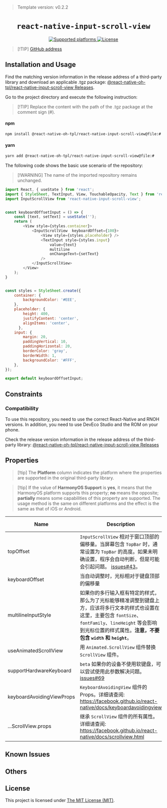 > Template version: v0.2.2

<p align="center">
  <h1 align="center"> <code>react-native-input-scroll-view</code> </h1>
</p>
<p align="center">
    <a href=https://github.com/baijunjie/react-native-input-scroll-view>
        <img src="https://img.shields.io/badge/platforms-android%20|%20ios%20|%20harmony%20-lightgrey.svg" alt="Supported platforms" />
    </a>
    <a href="https://github.com/baijunjie/react-native-input-scroll-view/blob/master/LICENSE">
        <img src="https://img.shields.io/badge/license-MIT-green.svg" alt="License" />
        <!-- <img src="https://img.shields.io/badge/license-Apache-blue.svg" alt="License" /> -->
    </a>
</p>

> [!TIP] [GitHub address](https://github.com/react-native-oh-library/react-native-input-scroll-view)

## Installation and Usage

Find the matching version information in the release address of a third-party library and download an applicable .tgz package: [@react-native-oh-tpl/react-native-input-scroll-view Releases](https://github.com/react-native-oh-library/react-native-input-scroll-view/releases).

Go to the project directory and execute the following instruction:

> [!TIP] Replace the content with the path of the .tgz package at the comment sign (#).

#### **npm**

```bash
npm install @react-native-oh-tpl/react-native-input-scroll-view@file:#
```

#### **yarn**

```bash
yarn add @react-native-oh-tpl/react-native-input-scroll-view@file:#
```

The following code shows the basic use scenario of the repository:

> [!WARNING] The name of the imported repository remains unchanged.

```js
import React, { useState } from 'react';
import { StyleSheet, TextInput, View, TouchableOpacity, Text } from 'react-native';
import InputScrollView from 'react-native-input-scroll-view';


const keyboardOffsetInput = () => {
    const [text, setText] = useState('');
    return (
        <View style={styles.container}>
            <InputScrollView  keyboardOffset={100}>
                <View style={styles.placeholder} />
                <TextInput style={styles.input}
                    value={text}
                    multiline
                    onChangeText={setText}
                />
            </InputScrollView>
        </View>
    );
}


const styles = StyleSheet.create({
    container: {
        backgroundColor: '#EEE',
    },
    placeholder: {
        height: 400,
        justifyContent: 'center',
        alignItems: 'center',
      },
    input: {
        margin: 20,
        paddingVertical: 10,
        paddingHorizontal: 20,
        borderColor: 'gray',
        borderWidth: 1,
        backgroundColor: '#FFF',
    },
});

export default keyboardOffsetInput;
```

## Constraints

### Compatibility

To use this repository, you need to use the correct React-Native and RNOH versions. In addition, you need to use DevEco Studio and the ROM on your phone.

Check the release version information in the release address of the third-party library: [@react-native-oh-tpl/react-native-input-scroll-view Releases](https://github.com/react-native-oh-library/react-native-input-scroll-view/releases)

## Properties

> [!tip] The **Platform** column indicates the platform where the properties are supported in the original third-party library.

> [!tip] If the value of **HarmonyOS Support** is **yes**, it means that the HarmonyOS platform supports this property; **no** means the opposite; **partially** means some capabilities of this property are supported. The usage method is the same on different platforms and the effect is the same as that of iOS or Android.

| Name                      | **Description**                                              | Type   | Required | **Default** | Platform    | HarmonyOS Support |
| ------------------------- | ------------------------------------------------------------ | ------ | -------- | ----------- | ----------- | ----------------- |
| topOffset                 | `InputScrollView` 相对于窗口顶部的偏移量。当屏幕包含 `TopBar` 时，通常设置为 `TopBar` 的高度。如果未明确设置，程序会自动判断，但是可能会引起问题。 [issues#43](https://github.com/baijunjie/react-native-input-scroll-view/issues/43)。 | number | false    | undefined   | iOS/Android | yes               |
| keyboardOffset            | 当自动调整时，光标相对于键盘顶部的偏移量                     | number | false    | 40          | iOS/Android | yes               |
| multilineInputStyle       | 如果你的多行输入框有特定的样式，那么为了光标能够精准调整到键盘上方，应该将多行文本的样式也设置在这里，主要包含 `fontSize`、`fontFamily`、`lineHeight` 等会影响到光标位置的样式属性。**注意，不要包含 `width` 和 `height`**。 | Style  | false    | null        | iOS/Android | yes               |
| useAnimatedScrollView     | 用 `Animated.ScrollView` 组件替换 `ScrollView` 组件。        | bool   | false    | false       | iOS/Android | yes               |
| supportHardwareKeyboard   | `beta` 如果你的设备不使用软键盘，可以尝试使用此参数解决问题。 [issues#69](https://github.com/baijunjie/react-native-input-scroll-view/issues/69) | bool   | false    | false       | iOS/Android | yes               |
| keyboardAvoidingViewProps | `KeyboardAvoidingView` 组件的 Props。详细请查阅: https://facebook.github.io/react-native/docs/keyboardavoidingview | props  | false    | null        | iOS/Android | yes               |
| ...ScrollView.props       | 继承 `ScrollView` 组件的所有属性。详细请查阅: https://facebook.github.io/react-native/docs/scrollview.html | props  | false    |             | iOS/Android | yes               |

## Known Issues

## Others

## License

This project is licensed under [The MIT License (MIT)](https://github.com/baijunjie/react-native-input-scroll-view/blob/master/LICENSE).
